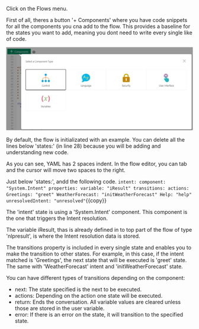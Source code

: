 Click on the Flows menu.

First of all, theres a button '+ Components' where you have code snippets for all the components you cna add to the flow. This provides a baseline for the states you want to add, meaning you dont need to write every single like of code.

![Oracle Digital Assistant - component palette](assets/components-palete.jpg)

By default, the flow is initializated with an example. You can delete all the lines below 'states:' (in line 28) because you will be adding and understanding new code.

As you can see, YAML has 2 spaces indent. In the flow editor, you can tab and the cursor will move two spaces to the right.

Just below 'states:', andd the following code.
``
        intent:
      component: "System.Intent"
      properties:
      variable: "iResult"
      transitions:
        actions:
          Greetings: "greet"
          WeatherForecast: "initWeatherForecast"
          Help: "help"
          unresolvedIntent: "unresolved"
``{{copy}}

The 'intent' state is using a 'System.Intent' component. This component is the one that triggers the Intent resolution.

The variable iResult, thas is already defined in to top part of the flow of type 'nlpresult', is where the Intent resolution data is stored.

The transitions property is included in every single state and enables you to make the transition to other states. For example, in this case, if the intent matched is 'Greetings', the next state that will be executed is 'greet' state. The same with 'WeatherForecast' intent and 'initWeatherForecast' state.

You can have different types of transitions depending on the component:
  * next: The state specified is the next to be executed.
  * actions: Depending on the action one state will be executed.
  * return: Ends the conversation. All variable values are cleared unless those are stored in the user variable.
  * error: If there is an error on the state, it will transition to the specified state.
